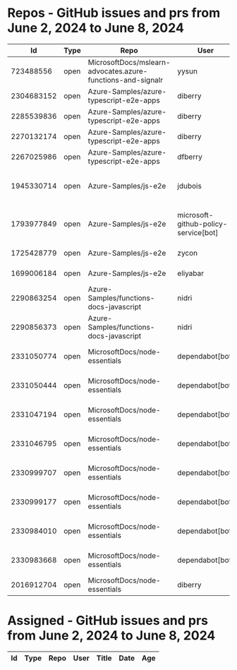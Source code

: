# Repos - GitHub issues and prs from June 2, 2024 to June 8, 2024
|Id|Type|Repo|User|Title|Date|Age|
|--|--|--|--|--|--|--|
|723488556|open|MicrosoftDocs/mslearn-advocates.azure-functions-and-signalr|yysun| [connection.send vs axios](https://api.github.com/repos/MicrosoftDocs/mslearn-advocates.azure-functions-and-signalr/issues/16)|2020-10-16T19:42:14Z|1331|
|2304683152|open|Azure-Samples/azure-typescript-e2e-apps|diberry| [README updates](https://api.github.com/repos/Azure-Samples/azure-typescript-e2e-apps/issues/66)|2024-05-19T16:20:09Z|20|
|2285539836|open|Azure-Samples/azure-typescript-e2e-apps|diberry| [Azure SQL quickstarts](https://api.github.com/repos/Azure-Samples/azure-typescript-e2e-apps/issues/64)|2024-05-08T12:58:54Z|31|
|2270132174|open|Azure-Samples/azure-typescript-e2e-apps|diberry| [Assistant function call](https://api.github.com/repos/Azure-Samples/azure-typescript-e2e-apps/issues/63)|2024-04-29T22:58:49Z|40|
|2267025986|open|Azure-Samples/azure-typescript-e2e-apps|dfberry| [Convert eslintignore to eslint "ignores" property](https://api.github.com/repos/Azure-Samples/azure-typescript-e2e-apps/issues/62)|2024-04-27T13:52:38Z|42|
|1945330714|open|Azure-Samples/js-e2e|jdubois| [This repo doesn't meet the "durable ownership minimums" for Microsoft compliance](https://api.github.com/repos/Azure-Samples/js-e2e/issues/55)|2023-10-16T14:19:48Z|236|
|1793977849|open|Azure-Samples/js-e2e|microsoft-github-policy-service[bot]| [FabricBot: Onboarding to GitOps.ResourceManagement because of FabricBot decommissioning](https://api.github.com/repos/Azure-Samples/js-e2e/issues/54)|2023-07-07T18:01:49Z|337|
|1725428779|open|Azure-Samples/js-e2e|zycon| [Method changed to beginStart](https://api.github.com/repos/Azure-Samples/js-e2e/issues/53)|2023-05-25T09:20:31Z|380|
|1699006184|open|Azure-Samples/js-e2e|eliyabar| [Update create-vm.js](https://api.github.com/repos/Azure-Samples/js-e2e/issues/52)|2023-05-07T10:47:32Z|398|
|2290863254|open|Azure-Samples/functions-docs-javascript|nidri| [Update README.md to update references to http triggers](https://api.github.com/repos/Azure-Samples/functions-docs-javascript/issues/9)|2024-05-11T11:56:21Z|28|
|2290856373|open|Azure-Samples/functions-docs-javascript|nidri| [Update httpTriggerRoute.js to use 'context' instead of 'console' for …](https://api.github.com/repos/Azure-Samples/functions-docs-javascript/issues/8)|2024-05-11T11:47:20Z|28|
|2331050774|open|MicrosoftDocs/node-essentials|dependabot[bot]| [chore(deps-dev): bump eslint from 8.57.0 to 9.4.0 in /nodejs-debug](https://api.github.com/repos/MicrosoftDocs/node-essentials/issues/117)|2024-06-03T12:39:04Z|5|
|2331050444|open|MicrosoftDocs/node-essentials|dependabot[bot]| [chore(deps-dev): bump prettier from 3.2.4 to 3.3.0 in /nodejs-debug](https://api.github.com/repos/MicrosoftDocs/node-essentials/issues/116)|2024-06-03T12:38:53Z|5|
|2331047194|open|MicrosoftDocs/node-essentials|dependabot[bot]| [chore(deps-dev): bump prettier from 3.2.4 to 3.3.0 in /nodejs-files](https://api.github.com/repos/MicrosoftDocs/node-essentials/issues/115)|2024-06-03T12:37:22Z|5|
|2331046795|open|MicrosoftDocs/node-essentials|dependabot[bot]| [chore(deps-dev): bump eslint from 8.57.0 to 9.4.0 in /nodejs-files](https://api.github.com/repos/MicrosoftDocs/node-essentials/issues/114)|2024-06-03T12:37:10Z|5|
|2330999707|open|MicrosoftDocs/node-essentials|dependabot[bot]| [chore(deps-dev): bump eslint from 8.57.0 to 9.4.0 in /nodejs-http](https://api.github.com/repos/MicrosoftDocs/node-essentials/issues/113)|2024-06-03T12:18:09Z|5|
|2330999177|open|MicrosoftDocs/node-essentials|dependabot[bot]| [chore(deps-dev): bump prettier from 3.2.5 to 3.3.0 in /nodejs-http](https://api.github.com/repos/MicrosoftDocs/node-essentials/issues/112)|2024-06-03T12:17:58Z|5|
|2330984010|open|MicrosoftDocs/node-essentials|dependabot[bot]| [chore(deps-dev): bump eslint from 8.57.0 to 9.4.0 in /nodejs-intro](https://api.github.com/repos/MicrosoftDocs/node-essentials/issues/111)|2024-06-03T12:11:32Z|5|
|2330983668|open|MicrosoftDocs/node-essentials|dependabot[bot]| [chore(deps-dev): bump prettier from 3.2.4 to 3.3.0 in /nodejs-intro](https://api.github.com/repos/MicrosoftDocs/node-essentials/issues/110)|2024-06-03T12:11:22Z|5|
|2016912704|open|MicrosoftDocs/node-essentials|diberry| [Best practice for updates](https://api.github.com/repos/MicrosoftDocs/node-essentials/issues/47)|2023-11-29T15:58:58Z|192|
# Assigned - GitHub issues and prs from June 2, 2024 to June 8, 2024
|Id|Type|Repo|User|Title|Date|Age|
|--|--|--|--|--|--|--|
